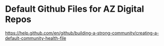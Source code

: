 # Default Github Files for AZ Digital Repos

https://help.github.com/en/github/building-a-strong-community/creating-a-default-community-health-file
